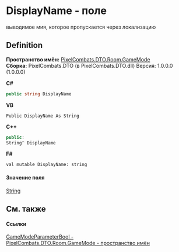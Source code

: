 # DisplayName - поле


выводимое мия, которое пропускается через локализацию



## Definition
**Пространство имён:** <a href="4d3fbb36-c354-8f6e-a905-e9536bb5c956">PixelCombats.DTO.Room.GameMode</a>  
**Сборка:** PixelCombats.DTO (в PixelCombats.DTO.dll) Версия: 1.0.0.0 (1.0.0.0)

**C#**
``` C#
public string DisplayName
```
**VB**
``` VB
Public DisplayName As String
```
**C++**
``` C++
public:
String^ DisplayName
```
**F#**
``` F#
val mutable DisplayName: string
```



#### Значение поля
<a href="https://learn.microsoft.com/dotnet/api/system.string" target="_blank" rel="noopener noreferrer">String</a>

## См. также


#### Ссылки
<a href="95b0aec1-442b-5a3a-eae4-f21511080dfd">GameModeParameterBool - </a>  
<a href="4d3fbb36-c354-8f6e-a905-e9536bb5c956">PixelCombats.DTO.Room.GameMode - пространство имён</a>  
